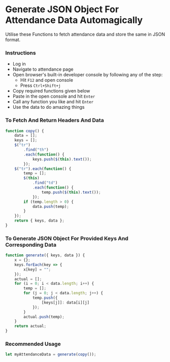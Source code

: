 # Generate JSON Object For Attendance Data Automagically

Utilise these Functions to fetch attendance data and store the same in JSON format.

### Instructions

- Log in
- Navigate to attendance page
- Open browser's built-in developer console by following any of the step:
  - Hit `F12` and open console
  - Press `Ctrl+Shift+j`
- Copy required functions given below
- Paste in the open console and hit `Enter`
- Call any function you like and hit `Enter`
- Use the data to do amazing things

### To Fetch And Return Headers And Data

```javascript
function copy() {
    data = [];
    keys = [];
    $("tr")
        .find("th")
        .each(function() {
            keys.push($(this).text());
        });
    $("tr").each(function() {
        temp = [];
        $(this)
            .find("td")
            .each(function() {
                temp.push($(this).text());
            });
        if (temp.length > 0) {
            data.push(temp);
        }
    });
    return { keys, data };
}
```

### To Generate JSON Object For Provided Keys And Corresponding Data

```javascript
function generate({ keys, data }) {
    x = {};
    keys.forEach(key => {
        x[key] = "";
    });
    actual = [];
    for (i = 0; i < data.length; i++) {
        temp = [];
        for (j = 0; j < data.length; j++) {
            temp.push({
                [keys[j]]: data[i][j]
            });
        }
        actual.push(temp);
    }
    return actual;
}
```

### Recommended Usage

```javascript
let myAttendanceData = generate(copy());
```
